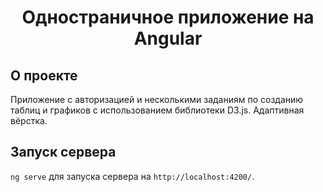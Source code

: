 <h1 align="center">Одностраничное приложение на Angular</h1>

## О проекте

Приложение с авторизацией и несколькими заданиям по созданию таблиц и графиков с использованием библиотеки D3.js. Адаптивная вёрстка.

## Запуск сервера

`ng serve` для запуска сервера на `http://localhost:4200/`.
